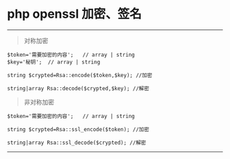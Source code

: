# php openssl 加密、签名

***


> 对称加密 

~~~
$token='需要加密的内容';	// array | string
$key='秘钥';	// array | string

string $crypted=Rsa::encode($token,$key); //加密

string|array Rsa::decode($crypted,$key); //解密
~~~




> 非对称加密 

~~~
$token='需要加密的内容';	// array | string

string $crypted=Rsa::ssl_encode($token); //加密

string|array Rsa::ssl_decode($crypted); //解密

~~~

---
[](https://github.com/wschat/openssl)
